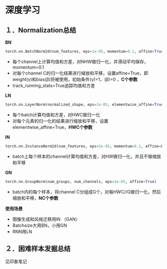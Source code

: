 # 深度学习

## １．Normalization总结

**BN**
```python
torch.nn.BatchNorm2d(num_features, eps=1e-05, momentum=0.1, affine=True, track_running_stats=True)
```

- 每个channel上计算均值和方差，对NHW做归一化，并滑动平均保存，momentum=0.1
- 对每个channel C的归一化结果进行缩放和平移，设置affine=True，即weight(γ)和bias(β)将被使用，初始条件(γ)=1，(β)=0 ，**C个参数**
- track_running_stats=True追踪均值和方差

**LN**
```python
torch.nn.LayerNorm(normalized_shape, eps=1e-05, elementwise_affine=True)
```

- 每个batch计算均值和方差，对HWC做归一化
- 对每个元素的归一化的结果进行缩放和平移，设置elementwise_affine=True，**HWC个参数**

**IN**
```python
torch.nn.InstanceNorm2d(num_features, eps=1e-05, momentum=0.1, affine=False, track_running_stats=False)
```

- batch上每个样本的channel计算均值和方差，对HW做归一化，并且不做缩放和平移

**GN**
```python
torch.nn.GroupNorm(num_groups, num_channels, eps=1e-05, affine=True)
```

- batch内的每个样本，将channel C分组成G个，对每HWC//G做归一化，然后缩放和平移，**NC个参数**

**使用场景**

- 图像生成和风格迁移用IN （GAN）
- Batchsize大用BN，小用GN
- RNN用LN

## ２．困难样本发掘总结

见印象笔记